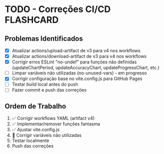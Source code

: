 # TODO - Correções CI/CD FLASHCARD

## Problemas Identificados

- [x] Atualizar actions/upload-artifact de v3 para v4 nos workflows
- [x] Atualizar actions/download-artifact de v3 para v4 nos workflows
- [x] Corrigir erros ESLint "no-undef" para funções não definidas (updateChartPeriod, updateAccuracyChart, updateProgressChart, etc.)
- [ ] Limpar variáveis não utilizadas (no-unused-vars) - em progresso
- [x] Corrigir configuração base no vite.config.js para GitHub Pages
- [ ] Testar build local antes do push
- [ ] Fazer commit e push das correções

## Ordem de Trabalho

1. ✅ Corrigir workflows YAML (artifact v4)
2. ✅ Implementar/remover funções fantasma
3. ✅ Ajustar vite.config.js
4. 🔄 Corrigir variáveis não utilizadas
5. Testar localmente
6. Push das correções
